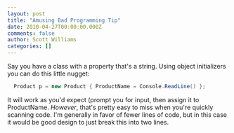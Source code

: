 ```yaml
---
layout: post
title: "Amusing Bad Programming Tip"
date: 2010-04-27T00:00:00.000Z
comments: false
author: Scott Williams
categories: []
---
```

Say you have a class with a property that's a <span>string</span>. Using object initializers you can do this little nugget:

```C#
  Product p = new Product { ProductName = Console.ReadLine() };
```

It will work as you'd expect (prompt you for input, then assign it to ProductName. <em>However</em>, that's pretty easy to miss when you're quickly scanning code. I'm generally in favor of fewer lines of code, but in this case it would be good design to just break this into two lines.
